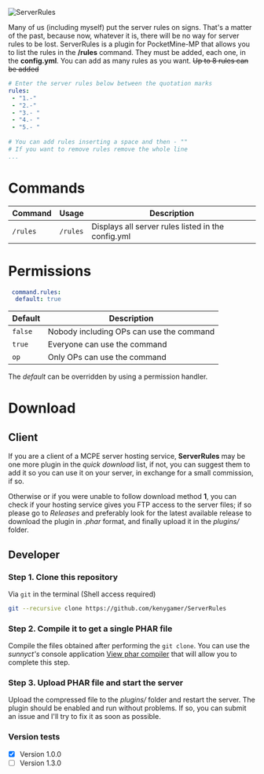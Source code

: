 ![ServerRules](http://preview.ibb.co/fnsoha/IMG_0028.png)

Many of us (including myself) put the server rules on signs. That's a matter of the past, because now, whatever it is, there will be no way for server rules to be lost. ServerRules is a plugin for PocketMine-MP that allows you to list the rules in the **/rules** command. They must be added, each one, in the **config.yml**. You can add as many rules as you want. ~~Up to 8 rules can be added~~

```yml
# Enter the server rules below between the quotation marks
rules:
 - "1.-"
 - "2.-"
 - "3.- "
 - "4.- "
 - "5.- "
 
# You can add rules inserting a space and then - ""
# If you want to remove rules remove the whole line
...
```

# Commands
| Command | Usage | Description |
| ------- |  ----- | ----------- |
| `/rules` | `/rules` | Displays all server rules listed in the config.yml |

# Permissions
```yml
 command.rules:
  default: true
  ```
  
  | Default | Description |
  | ------- | ----------- |
  | ```false``` | Nobody including OPs can use the command |
  | ``` true ``` | Everyone can use the command |
  | ``` op ``` | Only OPs can use the command |

The *default* can be overridden by using a permission handler.

# Download

## Client

If you are a client of a MCPE server hosting service, **ServerRules** may be one more plugin in the *quick download* list, if not, you can suggest them to add it so you can use it on your server, in exchange for a small commission, if so.

Otherwise or if you were unable to follow download method **1**, you can check if your hosting service gives you FTP access to the server files; if so please go to *Releases* and preferably look for the latest available release to download the plugin in *.phar* format, and finally upload it in the *plugins/* folder.
 
## Developer

### Step 1. Clone this repository

Via ```git``` in the terminal (Shell access required)

```sh
git --recursive clone https://github.com/kenygamer/ServerRules
```

### Step 2. Compile it to get a single PHAR file

Compile the files obtained after performing the `git clone`. You can use the *sunnyct's* console application [View phar compiler](https://github.com/sunnyct/phar-compiler) that will allow you to complete this step.

### Step 3. Upload PHAR file and start the server

Upload the compressed file to the *plugins/* folder and restart the server. The plugin should be enabled and run without problems. If so, you can submit an issue and I'll try to fix it as soon as possible.

### Version tests
- [X] Version 1.0.0
- [ ] Version 1.3.0

